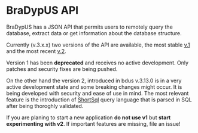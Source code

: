 # BraDypUS API

BraDypUS has a JSON API that permits users to remotely query the database,
extract data or get information about the database structure.

Currently (v.3.x.x) two versions of the API are available,
the most stable [v.1](api-v1) and the most recent [v.2](api-v2).

Version 1 has been **deprecated** and receives no active development. 
Only patches and security fixes are being pushed.

On the other hand the version 2, introduced in bdus v.3.13.0 
is in a very active development state and some breaking changes 
might occur. It is being developed with security and ease of use in mind. 
The most relevant feature is the introduction of [ShortSql](ShortSql) 
query language that is parsed in SQL after being thoroghly validated.

If you are planing to start a new application **do not use v1** but
**start experimenting with v2**. If important features are missing,
file an issue!